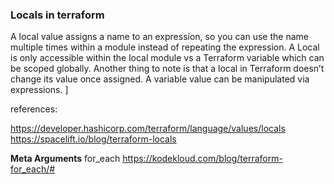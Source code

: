 ### Locals in terraform

A local value assigns a name to an expression, so you can use the name multiple times within a module instead of repeating the expression.
A Local is only accessible within the local module vs a Terraform variable which can be scoped globally. Another thing to note is that a local in Terraform doesn’t change its value once assigned. A variable value can be manipulated via expressions. ]

references:

https://developer.hashicorp.com/terraform/language/values/locals
https://spacelift.io/blog/terraform-locals


**Meta Arguments**
for_each
https://kodekloud.com/blog/terraform-for_each/#
